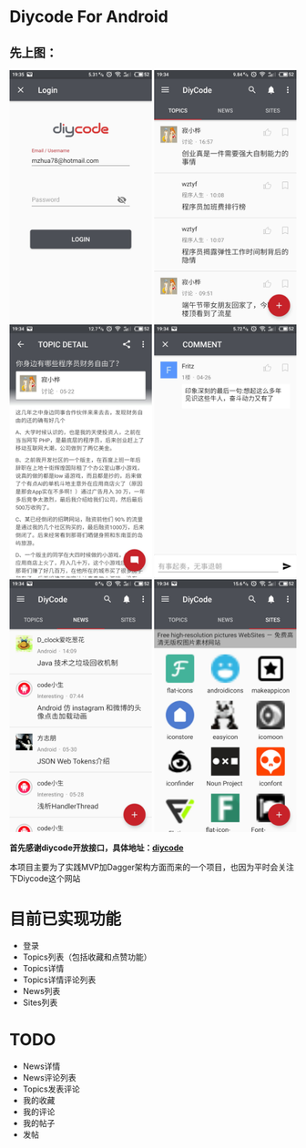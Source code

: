 # Diycode For Android

## 先上图：

<img src="/art/login.jpg" width="250px"/>

<img src="/art/topics.jpg" width="250px"/>

<img src="/art/topic_detail.jpg" width="250px"/>

<img src="/art/topic_comment.jpg" width="250px"/>

<img src="/art/news.jpg" width="250px"/>

<img src="/art/sites.jpg" width="250px"/>


**首先感谢diycode开放接口，具体地址：[diycode](https://www.diycode.cc/)**

本项目主要为了实践MVP加Dagger架构方面而来的一个项目，也因为平时会关注下Diycode这个网站

# 目前已实现功能

* 登录
* Topics列表（包括收藏和点赞功能）
* Topics详情
* Topics详情评论列表
* News列表
* Sites列表

# TODO

* News详情
* News评论列表
* Topics发表评论
* 我的收藏
* 我的评论
* 我的帖子
* 发帖
